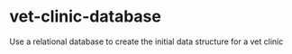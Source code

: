 # vet-clinic-database
Use a relational database to create the initial data structure for a vet clinic
